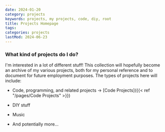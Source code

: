 ```yaml
---
date: 2024-01-20
category: projects
keywords: projects, my projects, code, diy, root
title: Projects Homepage
tags:
categories: projects
lastMod: 2024-06-23
---
```

### What kind of projects do I do?
I'm interested in a lot of different stuff! This collection will hopefully become an archive of my various projects, both for my personal reference and to document for future employment purposes. The types of projects here will include:

  + Code, programming, and related projects -> [Code Projects]({{< ref "/pages/Code Projects" >}})

  + DIY stuff

  + Music

  + And potentially more...

